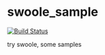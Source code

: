 # swoole_sample
[![Build Status](https://travis-ci.org/out001a/swoole_sample.svg?branch=master)](https://travis-ci.org/out001a/swoole_sample)

try swoole, some samples

